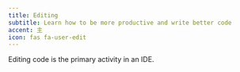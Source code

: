 ```yaml
---
title: Editing
subtitle: Learn how to be more productive and write better code
accent: 主
icon: fas fa-user-edit
---
```


Editing code is the primary activity in an IDE.

